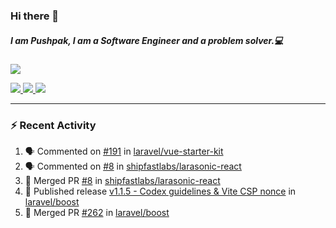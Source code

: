 ### Hi there 👋

##### I am Pushpak, I am a Software Engineer and a problem solver.💻

<a href='https://twitter.com/pushpak1300'><a href="https://pushpak1300.me/" target="_blank">
  <img src="https://img.shields.io/badge/website-%23E34F26.svg?&style=for-the-badge" />
</a> 
 
 <a href="https://twitter.com/pushpak1300" target="_blank">
  <img src="https://img.shields.io/badge/twitter-%231DA1F2.svg?&style=for-the-badge&logo=twitter&logoColor=white" />
</a> 

<a href="https://www.linkedin.com/in/pushpak-c-286b17b1/" target="_blank">
  <img src="https://img.shields.io/badge/linkedin-%230077B5.svg?&style=for-the-badge&logo=linkedin&logoColor=white" />
</a> 

<a href="https://dev.to/pushpak1300/" target="_blank">
  <img src="http://img.shields.io/badge/dev.to-gray?style=for-the-badge&logo=dev.to&?logoColor=white?logoWidth=100?label=" />
</a> 


</p>

---

### ⚡ Recent Activity

<!--START_SECTION:activity-->
1. 🗣 Commented on [#191](https://github.com/laravel/vue-starter-kit/pull/191#issuecomment-3312066635) in [laravel/vue-starter-kit](https://github.com/laravel/vue-starter-kit)
2. 🗣 Commented on [#8](https://github.com/shipfastlabs/larasonic-react/pull/8#issuecomment-3310780535) in [shipfastlabs/larasonic-react](https://github.com/shipfastlabs/larasonic-react)
3. 🎉 Merged PR [#8](https://github.com/shipfastlabs/larasonic-react/pull/8) in [shipfastlabs/larasonic-react](https://github.com/shipfastlabs/larasonic-react)
4. 🚀 Published release [v1.1.5 - Codex guidelines & Vite CSP nonce](https://github.com/laravel/boost/releases/tag/v1.1.5) in [laravel/boost](https://github.com/laravel/boost)
5. 🎉 Merged PR [#262](https://github.com/laravel/boost/pull/262) in [laravel/boost](https://github.com/laravel/boost)
<!--END_SECTION:activity-->
